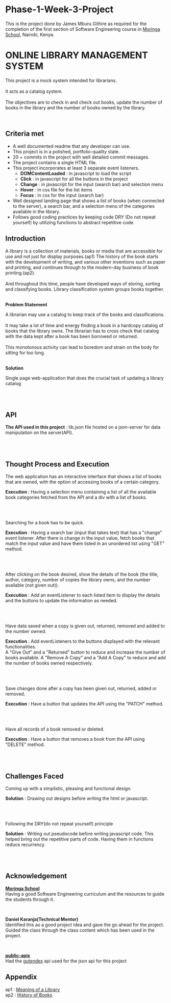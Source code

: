 # Phase-1-Week-3-Project
<p>This is the project done by James Mburu Githire as required for the completion of the first section of Software Engineering course in <a href="https://moringaschool.com/" target="_blank">Moringa School</a>, Nairobi, Kenya.</p>
<body>
    <h1>ONLINE LIBRARY MANAGEMENT SYSTEM</h1>
    <p>This project is a mock system intended for librarians.<br>
    <br>It acts as a catalog system.<br><br>
    The objectives are to check in and check out books, update the number of books in the library and the number of books owned by the library.</p><br>
    <h2>Criteria met</h2>
    <ul>
    <li>A well documented readme that any developer can use.</li>
    <li>This project is in a polished, portfolio-quality state.</li>
    <li>20 + commits in the project with well detailed commit messages.</li>
    <li>The project contains a single HTML file.</li>
    <li>This project incorporates at least 3 separate event listeners.
        <ul>
            <li><strong>DOMContentLoaded</strong> : in javascript to load the script</li>
            <li><strong>Click</strong> : in javascript for all the buttons in the project</li>
            <li><strong>Change</strong> : in javascript for the input (search bar) and selection menu</li>
            <li><strong>Hover</strong> : in css file for the list items</li>
            <li><strong>Focus</strong> : in css for the input (search bar)</li>
        </ul>
    </li>
    <li>Well designed landing page that shows a list of books (when connected to the server), a search bar, and a selection menu of the categories available in the library.</li>
    <li>Follows good coding practices by keeping code DRY (Do not repeat yourself) by utilizing functions to abstract repetitive code.
    </ul>
    <h2>Introduction</h2>
        <p>A library is a collection of materials, books or media that are accessible for use and not just
        for display purposes.(ap1)
        The history of the book starts with the development of writing, and various other inventions
        such as paper and printing, and continues through to the modern-day business of book
        printing.(ap2).<br><br>
        And throughout this time, people have developed ways of storing, sorting and classifying
        books. Library classification system groups books together.<br><br></p>
        <strong>Problem Statement</strong>
        <p>
        A librarian may use a catalog to keep track of the books and classifications.
        <br><br>
        It may take a lot of time and energy finding a book in a hardcopy catalog of books
        that the library owns. The librarian has to cross check that catalog with the data kept after a book has been
        borrowed or returned.<br><br>
        This monotonous activity can lead to boredom and strain on the body for sitting for too long.
        </p><br>
        <strong>Solution</strong>
        <p>Single page web-application that does the crucial task of updating a library catalog</p>
        <br><br>
        <h2>API</h2>
        <p><strong>The API used in this project</strong> : lib.json file hosted on a json-server for data manipulation on the server(API).</p><br><br>
        <h2>Thought Process and Execution</h2>
        <p>The web application has an interactive interface that shows a list of books that are owned, with the option of accessing books of a certain category.</p><p><strong>Execution</strong> : Having a selection menu containing a list of all the available book categories fetched from the API and a div with a list of books.</p><br>
        <br><p>Searching for a book has to be quick.</p><p><strong>Execution</strong> : Having a search bar (input that takes text) that has a "change" event listener. After there is change in the input value, fetch books that match the input value and have them listed in an unordered list using "GET" method.</p>
        <br><br>
        <p>
        After clicking on the book desired, show the details of the book (the title, author, category, number of copies the library owns, and the number available (not given out)).
        </p>
        <p><strong>Execution</strong> : Add an eventListener to each listed item to display the details and the buttons to update the information as needed.
        </p><br>
        <br>
        <p>Have data saved when a copy is given out, returned, removed and added to the number owned.</p>
        <p><strong>Execution</strong> : Add eventListeners to the buttons displayed with the relevant functionalities. <br>A "Give Out" and a "Returned" button to reduce and increase the number of books available. A "Remove A Copy" and a "Add A Copy" to reduce and add the number of books owned respectively.</p>
        <br><br>
        <p>Save changes done after a copy has been given out, returned, added or removed.
        </p>
        <p><strong>Execution</strong> : Have a button that updates the API using the "PATCH" method.
        </p><br><br>
        <p>
        Have all records of a book removed or deleted.
        </p>
        <p><strong>Execution</strong> : Have a button that removes a book from the API using "DELETE" method.
        </p>
        <br><br>
        <h2>Challenges Faced</h2>
        <p>Coming up with a simplistic, pleasing and functional design.</p>
        <p>
        <strong>Solution</strong> : Drawing out designs before writing the html or javascript.
        </p>
        <br><br>
        <p>Following the DRY(do not repeat yourself) principle
        </p>
        <p>
        <strong>Solution</strong> : Writing out pseudocode before writing javascript code. This helped bring out the repetitive parts of code. Having them in functions reduce recurrency.
        </p>
        <br><br>
        <h2>Acknowledgement</h2>
        <p>
        <strong><a href="">Moringa School</a></strong><br>Having a good  Software Engineering curriculum and the resources to guide the students through it.
        </p><br>
        <p>
        <strong>Daniel Karanja(Technical Mentor)</strong><br>
        Identified this as a good project idea and gave the go ahead for the project.<br>Guided the class through the class content which has been used in the project.
        </p>
        <br>
        <p>
        <strong><a href="https://github.com/public-apis/public-apis">public-apis</a></strong><br>Had the <a href="https://gutendex.com/">gutendex</a> api used for the json api for this project
        </p>
        <h2>Appendix</h2>
        <p>
        ap1 : <a href="https://en.wikipedia.org/wiki/Library#:~:text=A%20library%20is%20a%20collection,a%20virtual%20space%2C%20or%20both.">Meaning of a Library</a><br>
        ap2 : <a href ="https://en.wikipedia.org/wiki/History_of_books">History of Books</a>
        </p>
</body>